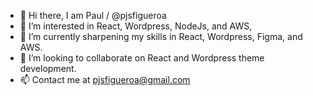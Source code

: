 - 👋 Hi there, I am Paul / @pjsfigueroa
- 👀 I’m interested in React, Wordpress, NodeJs, and AWS,
- 🌱 I’m currently sharpening my skills in React, Wordpress, Figma, and AWS.
- 💞️ I’m looking to collaborate on React and Wordpress theme development.
- 📫 Contact me at pjsfigueroa@gmail.com

<!---
pjsfigueroa/pjsfigueroa is a ✨ special ✨ repository because its `README.md` (this file) appears on your GitHub profile.
You can click the Preview link to take a look at your changes.
--->
